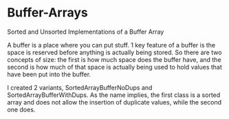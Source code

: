 # Buffer-Arrays
Sorted and Unsorted Implementations of a Buffer Array

A buffer is a place where you can put stuff. 
1 key feature of a buffer is the space is reserved before anything is actually being stored. 
So there are two concepts of size: the first is how much space does the buffer have, and the second is how much of that space is actually being used to hold values that have been put into the buffer. 

I created 2 variants, SortedArrayBufferNoDups and SortedArrayBufferWithDups. 
As the name implies, the first class is a sorted array and does not allow the insertion of duplicate values, while the second one does.   